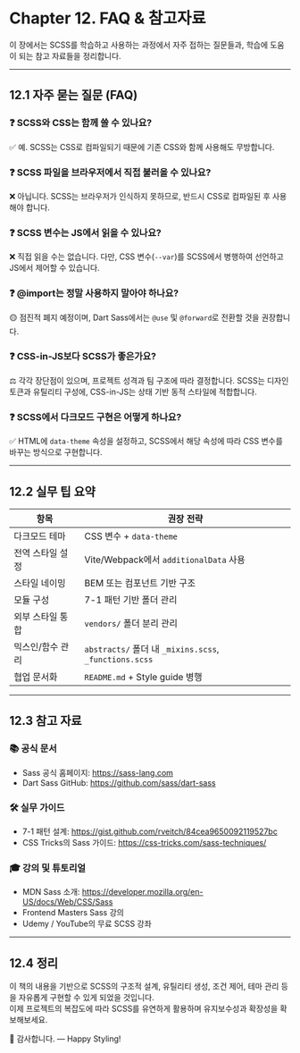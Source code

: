 # Chapter 12. FAQ & 참고자료

이 장에서는 SCSS를 학습하고 사용하는 과정에서 자주 접하는 질문들과, 학습에 도움이 되는 참고 자료들을 정리합니다.

---

## 12.1 자주 묻는 질문 (FAQ)

### ❓ SCSS와 CSS는 함께 쓸 수 있나요?
✅ 예. SCSS는 CSS로 컴파일되기 때문에 기존 CSS와 함께 사용해도 무방합니다.

### ❓ SCSS 파일을 브라우저에서 직접 불러올 수 있나요?
❌ 아닙니다. SCSS는 브라우저가 인식하지 못하므로, 반드시 CSS로 컴파일된 후 사용해야 합니다.

### ❓ SCSS 변수는 JS에서 읽을 수 있나요?
❌ 직접 읽을 수는 없습니다. 다만, CSS 변수(`--var`)를 SCSS에서 병행하여 선언하고 JS에서 제어할 수 있습니다.

### ❓ @import는 정말 사용하지 말아야 하나요?
🟡 점진적 폐지 예정이며, Dart Sass에서는 `@use` 및 `@forward`로 전환할 것을 권장합니다.

### ❓ CSS-in-JS보다 SCSS가 좋은가요?
⚖️ 각각 장단점이 있으며, 프로젝트 성격과 팀 구조에 따라 결정합니다. SCSS는 디자인 토큰과 유틸리티 구성에, CSS-in-JS는 상태 기반 동적 스타일에 적합합니다.

### ❓ SCSS에서 다크모드 구현은 어떻게 하나요?
✅ HTML에 `data-theme` 속성을 설정하고, SCSS에서 해당 속성에 따라 CSS 변수를 바꾸는 방식으로 구현합니다.

---

## 12.2 실무 팁 요약

| 항목                     | 권장 전략 |
|--------------------------|-----------|
| 다크모드 테마            | CSS 변수 + `data-theme` |
| 전역 스타일 설정         | Vite/Webpack에서 `additionalData` 사용 |
| 스타일 네이밍            | BEM 또는 컴포넌트 기반 구조 |
| 모듈 구성                | 7-1 패턴 기반 폴더 관리 |
| 외부 스타일 통합         | `vendors/` 폴더 분리 관리 |
| 믹스인/함수 관리         | `abstracts/` 폴더 내 `_mixins.scss`, `_functions.scss` |
| 협업 문서화              | `README.md` + Style guide 병행 |

---

## 12.3 참고 자료

### 📚 공식 문서
- Sass 공식 홈페이지: https://sass-lang.com
- Dart Sass GitHub: https://github.com/sass/dart-sass

### 🛠 실무 가이드
- 7-1 패턴 설계: https://gist.github.com/rveitch/84cea9650092119527bc
- CSS Tricks의 Sass 가이드: https://css-tricks.com/sass-techniques/

### 🎓 강의 및 튜토리얼
- MDN Sass 소개: https://developer.mozilla.org/en-US/docs/Web/CSS/Sass
- Frontend Masters Sass 강의
- Udemy / YouTube의 무료 SCSS 강좌

---

## 12.4 정리

이 책의 내용을 기반으로 SCSS의 구조적 설계, 유틸리티 생성, 조건 제어, 테마 관리 등을 자유롭게 구현할 수 있게 되었을 것입니다.  
이제 프로젝트의 복잡도에 따라 SCSS를 유연하게 활용하며 유지보수성과 확장성을 확보해보세요.

🎉 감사합니다. — Happy Styling!